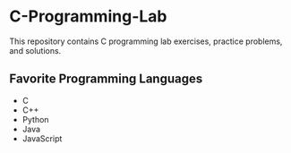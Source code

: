 # C-Programming-Lab
This repository contains C programming lab exercises, practice problems, and solutions.  

## Favorite Programming Languages
- C
- C++
- Python
- Java
- JavaScript
  
